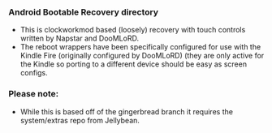 ### Android Bootable Recovery directory
* This is clockworkmod based (loosely) recovery with touch controls written by Napstar and DooMLoRD.
* The reboot wrappers have been specifically configured for use with the Kindle Fire (originally configured by DooMLoRD) (they are only active for the Kindle so porting to a different device should be easy as screen configs.

### Please note:
* While this is based off of the gingerbread branch it requires the system/extras repo from Jellybean.